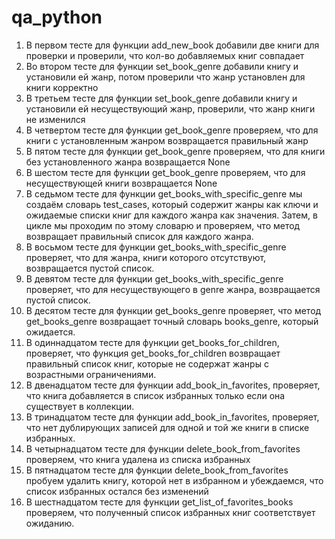 # qa_python
1. В первом тесте для функции add_new_book добавили две книги для проверки и проверили, что кол-во добавляемых книг совпадает
2. Во втором тесте для функции set_book_genre добавили книгу и установили ей жанр, потом проверили что жанр установлен для книги корректно
3. В третьем тесте для функции set_book_genre добавили книгу и установили ей несуществующий жанр, проверили, что жанр книги не изменился
4. В четвертом тесте для функции get_book_genre проверяем, что для книги с установленным жанром возвращается правильный жанр
5. В пятом тесте для функции get_book_genre проверяем, что для книги без установленного жанра возвращается None
6. В шестом тесте для функции get_book_genre проверяем, что для несуществующей книги возвращается None
7. В седьмом тесте для функции get_books_with_specific_genre мы создаём словарь test_cases, который содержит жанры как ключи и ожидаемые списки книг для каждого жанра как значения. Затем, в цикле мы проходим по этому словарю и проверяем, что метод возвращает правильный список для каждого жанра.
8. В восьмом тесте для функции get_books_with_specific_genre проверяет, что для жанра, книги которого отсутствуют, возвращается пустой список.
9. В девятом тесте для функции get_books_with_specific_genre проверяет, что для несуществующего в genre жанра, возвращается пустой список.
10. В десятом тесте для функции get_books_genre проверяет, что метод get_books_genre возвращает точный словарь books_genre, который ожидается.  
11. В одиннадцатом тесте для функции get_books_for_children, проверяет, что функция get_books_for_children возвращает правильный список книг, которые не содержат жанры с возрастными ограничениями.
12. В двенадцатом тесте для функции add_book_in_favorites, проверяет, что книга добавляется в список избранных только если она существует в коллекции.
13. В тринадцатом тесте для функции add_book_in_favorites, проверяет, что нет дублирующих записей для одной и той же книги в списке избранных. 
14. В четырнадцатом тесте для функции delete_book_from_favorites проверяем, что книга удалена из списка избранных
15. В пятнадцатом тесте для функции delete_book_from_favorites пробуем удалить книгу, которой нет в избранном и убеждаемся, что список избранных остался без изменений
16. В шестнадцатом тесте для функции get_list_of_favorites_books проверяем, что полученный список избранных книг соответствует ожиданию.